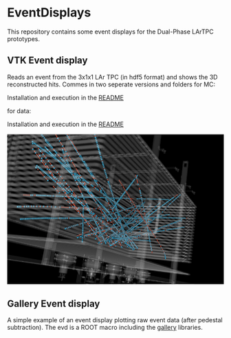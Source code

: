 # EventDisplays
This repository contains some event displays for the Dual-Phase LArTPC prototypes.
## VTK Event display
Reads an event from the 3x1x1 LAr TPC (in hdf5 format) and shows the 3D reconstructed hits. Commes in two seperate versions and folders for MC:

Installation and execution in the [README](VTK/MCEventViewer/README.md)

for data:

Installation and execution in the [README](VTK/DataEventViewer/README.md)

![alt text](VTK/DataEventViewer/VTKEventViewer2.png)
## Gallery Event display 
A simple example of an event display plotting raw event data (after pedestal subtraction). The evd is a ROOT macro including the [gallery](http://art.fnal.gov/gallery/) libraries. 

